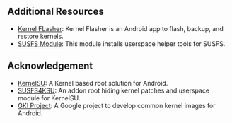 ## Additional Resources
- [Kernel FLasher](https://github.com/fatalcoder524/KernelFlasher): Kernel Flasher is an Android app to flash, backup, and restore kernels.
- [SUSFS Module](https://github.com/sidex15/susfs4ksu-module): This module installs userspace helper tools for SUSFS.

## Acknowledgement
- [KernelSU](https://github.com/tiann/KernelSU): A Kernel based root solution for Android.
- [SUSFS4KSU](https://gitlab.com/simonpunk/susfs4ksu): An addon root hiding kernel patches and userspace module for KernelSU.
- [GKI Project](https://android.googlesource.com/kernel/common): A Google project to develop common kernel images for Android.
